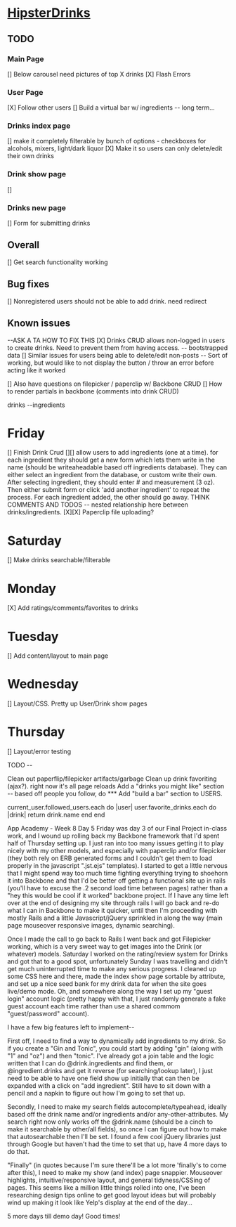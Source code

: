 # [HipsterDrinks](http://www.hipsterdrinks.com)

## TODO

### Main Page
[] Below carousel need pictures of top X drinks
[X] Flash Errors

### User Page
[X] Follow other users
[] Build a virtual bar w/ ingredients -- long term...

### Drinks index page
[] make it completely filterable by bunch of options - checkboxes for alcohols, mixers, light/dark liquor
[X] Make it so users can only delete/edit their own drinks

### Drink show page
[]

### Drinks new page
[] Form for submitting drinks

## Overall
[] Get search functionality working

## Bug fixes
[] Nonregistered users should not be able to add drink. need redirect

## Known issues
--ASK A TA HOW TO FIX THIS
[X] Drinks CRUD allows non-logged in users to create drinks. Need to prevent them from having access. -- bootstrapped data
[] Similar issues for users being able to delete/edit non-posts
-- Sort of working, but would like to not display the button / throw an error before acting like it worked

[] Also have questions on filepicker / paperclip w/ Backbone CRUD
[] How to render partials in backbone (comments into drink CRUD)


drinks
--ingredients


# Friday
[] Finish Drink Crud
[][] allow users to add ingredients (one at a time). for each ingredient they should get a new form which lets them write in the name (should be writeaheadable based off ingredients database). They can either select an ingredient from the database, or custom write their own. After selecting ingredient, they should enter # and measurement (3 oz). Then either submit form or click 'add another ingredient' to repeat the process. For each ingredient added, the other should go away. THINK COMMENTS AND TODOS -- nested relationship here between drinks/ingredients.
[X][X] Paperclip file uploading?

# Saturday
[] Make drinks searchable/filterable

# Monday
[X] Add ratings/comments/favorites to drinks

# Tuesday
[] Add content/layout to main page

# Wednesday
[] Layout/CSS. Pretty up User/Drink show pages

# Thursday
[] Layout/error testing


TODO --

Clean out paperflip/filepicker artifacts/garbage
Clean up drink favoriting (ajax?). right now it's all page reloads
Add a "drinks you might like" section -- based off people you follow, do 
*** Add "build a bar" section to USERS. 

current_user.followed_users.each do |user| 
	user.favorite_drinks.each do |drink|
		return drink.name
	end
end


App Academy - Week 8 Day 5
Friday was day 3 of our Final Project in-class work, and I wound up rolling back my Backbone framework that I'd spent half of Thursday setting up. I just ran into too many issues getting it to play nicely with my other models, and especially with paperclip and/or filepicker (they both rely on ERB generated forms and I couldn't get them to load properly in the javascript ".jst.ejs" templates). I started to get a little nervous that I might spend way too much time fighting everything trying to shoehorn it into Backbone and that I'd be better off getting a functional site up in rails (you'll have to excuse the .2 second load time between pages) rather than a "hey this would be cool if it worked" backbone project. If I have any time left over at the end of designing my site through rails I will go back and re-do what I can in Backbone to make it quicker, until then I'm proceeding with mostly Rails and a little Javascript/jQuery sprinkled in along the way (main page mouseover responsive images, dynamic searching).

Once I made the call to go back to Rails I went back and got Filepicker working, which is a very sweet way to get images into the Drink (or whatever) models. Saturday I worked on the rating/review system for Drinks and got that to a good spot, unfortunately Sunday I was travelling and didn't get much uninterrupted time to make any serious progress. I cleaned up some CSS here and there, made the index show page sortable by attribute, and set up a nice seed bank for my drink data for when the site goes live/demo mode. Oh, and somewhere along the way I set up my "guest login" account logic (pretty happy with that, I just randomly generate a fake guest account each time rather than use a shared commom "guest/password" account). 

I have a few big features left to implement--

First off, I need to find a way to dynamically add ingredients to my drink. So if you create a "Gin and Tonic", you could start by adding "gin" (along with "1" and "oz") and then "tonic". I've already got a join table and the logic written that I can do @drink.ingredients and find them, or @ingredient.drinks and get it reverse (for searching/lookup later), I just need to be able to have one field show up initially that can then be expanded with a click on "add ingredient". Still have to sit down with a pencil and a napkin to figure out how I'm going to set that up. 

Secondly, I need to make my search fields autocomplete/typeahead, ideally based off the drink name and/or ingredients and/or any-other-attributes. My search right now only works off the @drink.name (should be a cinch to make it searchable by other/all fields), so once I can figure out how to make that autosearchable then I'll be set. I found a few cool jQuery libraries just through Google but haven't had the time to set that up, have 4 more days to do that. 

"Finally" (in quotes because I'm sure there'll be a lot more 'finally's to come after this), I need to make my show (and index) page snappier. Mouseover highlights, intuitive/responsive layout, and general tidyness/CSSing of pages. This seems like a million little things rolled into one, I've been researching design tips online to get good layout ideas but will probably wind up making it look like Yelp's display at the end of the day...

5 more days till demo day! Good times!
